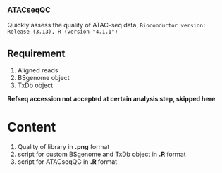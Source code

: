 ### ATACseqQC

Quickly assess the quality of ATAC-seq data, `Bioconductor version: Release (3.13), R (version "4.1.1")`

## Requirement
1. Aligned reads
2. BSgenome object
3. TxDb object 

 **Refseq accession not accepted at certain analysis step, skipped here**
 
# Content
1. Quality of library in **.png** format
2. script for custom BSgenome and TxDb object in **.R** format
3. script for ATACseqQC in **.R** format
